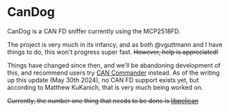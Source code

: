 # CanDog
CanDog is a CAN FD sniffer currently using the MCP2518FD.

The project is very much in its infancy, and as both @vguttmann and I have things to do, this won't progress super fast.
~~However, help is appreciated!~~

Things have changed since then, and we'll be abandoning development of this, and recommend users try [CAN Commander](https://github.com/MatthewKuKanich/CAN_Commander) instead. As of the writing up this update (May 30th 2024), no CAN FD support exists yet, but according to Matthew KuKanich, that is very much being worked on.

~~Currently, the number one thing that needs to be done is [libpelican](https://github.com/vguttmann/libpelican)~~
